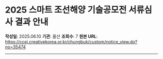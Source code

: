 # 2025 스마트 조선해양 기술공모전 서류심사 결과 안내

**작성일**: 2025.06.10
**기관**: 울산
**조회수**: 7
**원본 URL**: https://ccei.creativekorea.or.kr/chungbuk/custom/notice_view.do?no=35474

---



